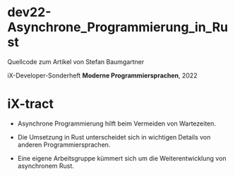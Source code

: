 # dev22-Asynchrone_Programmierung_in_Rust

Quellcode zum Artikel von Stefan Baumgartner

iX-Developer-Sonderheft __Moderne Programmiersprachen__, 2022

# iX-tract

* Asynchrone Programmierung hilft beim Vermeiden von Wartezeiten.

* Die Umsetzung in Rust unterscheidet sich in wichtigen Details von anderen Programmiersprachen.

* Eine eigene Arbeitsgruppe kümmert sich um die Weiterentwicklung von asynchronem Rust.

